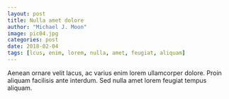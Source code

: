```yaml
---
layout: post
title: Nulla amet dolore
author: "Michael J. Moon"
image: pic04.jpg
categories: post
date: 2018-02-04
tags: [lcus, enim, lorem, nulla, amet, feugiat, aliquam]
---
```

Aenean ornare velit lacus, ac varius enim lorem ullamcorper dolore. Proin aliquam facilisis ante interdum. Sed nulla amet lorem feugiat tempus aliquam.
